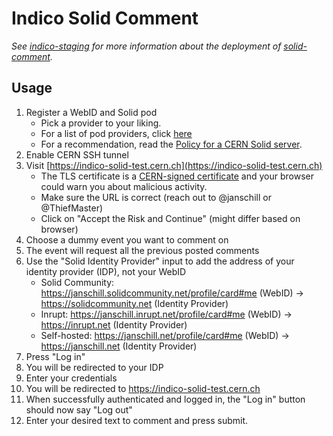 # Indico Solid Comment

*See [indico-staging](indico-staging.md) for more information about the deployment of [solid-comment](https://github.com/janschill/solid-comment).*

## Usage

1. Register a WebID and Solid pod
    * Pick a provider to your liking.
    * For a list of pod providers, click [here](https://solidproject.org/users/get-a-pod)
    * For a recommendation, read the [Policy for a CERN Solid server](https://codimd.web.cern.ch/s/zl3yGAfYZ#Summary).
2. Enable CERN SSH tunnel
3. Visit [https://indico-solid-test.cern.ch](https://indico-solid-test.cern.ch)
    * The TLS certificate is a [CERN-signed certificate](https://ca.cern.ch/ca/) and your browser could warn you about malicious activity.
    * Make sure the URL is correct (reach out to @janschill or @ThiefMaster)
    * Click on "Accept the Risk and Continue" (might differ based on browser)
4. Choose a dummy event you want to comment on
5. The event will request all the previous posted comments
6. Use the "Solid Identity Provider" input to add the address of your identity provider (IDP), not your WebID
    * Solid Community: https://janschill.solidcommunity.net/profile/card#me (WebID) -> https://solidcommunity.net (Identity Provider)
    * Inrupt: https://janschill.inrupt.net/profile/card#me (WebID) -> https://inrupt.net (Identity Provider)
    * Self-hosted: https://janschill.net/profile/card#me (WebID) -> https://janschill.net (Identity Provider)
7. Press "Log in"
8. You will be redirected to your IDP
9. Enter your credentials
10. You will be redirected to https://indico-solid-test.cern.ch
11. When successfully authenticated and logged in, the "Log in" button should now say "Log out"
12. Enter your desired text to comment and press submit.
